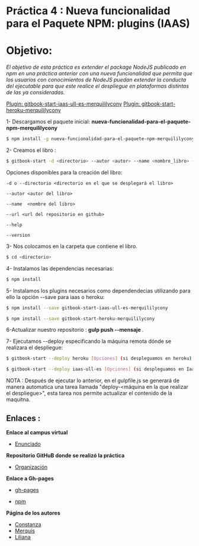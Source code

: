# Práctica 4 : Nueva funcionalidad para el Paquete NPM: plugins (IAAS)

# Objetivo:
*El objetivo de esta práctica es extender el package NodeJS publicado en npm en una práctica anterior con una nueva*
*funcionalidad que permita que los usuarios con conocimientos de NodeJS puedan extender la conducta del ejecutable*
*para que este realice el despliegue en plataformas distintas de las ya consideradas.*


[Plugin: gitbook-start-iaas-ull-es-merquililycony](https://github.com/ULL-ESIT-SYTW-1617/gitbook-start-iaas-ull-es-merquililycony)
[Plugin: gitbook-start-heroku-merquililycony](https://github.com/ULL-ESIT-SYTW-1617/gitbook-start-heroku-merquililycony)

1- Descargamos el paquete inicial: **nueva-funcionalidad-para-el-paquete-npm-merquililycony**
    
```bash
$ npm install -g nueva-funcionalidad-para-el-paquete-npm-merquililycony
```

2- Creamos el libro :
    
```bash
$ gitbook-start -d <directorio> --autor <autor> --name <nombre_libro> --url <url_repo>
```

Opciones disponibles para la creación del libro:
    
    -d o --directorio <directorio en el que se desplegará el libro>
    
    --autor <autor del libro>
    
    --name  <nombre del libro>
    
    --url <url del repositorio en github>

    --help 
    
    --version

3- Nos colocamos en la carpeta que contiene el libro.

```bash
$ cd <directorio>
```

4- Instalamos las dependencias necesarias:
    
```bash
$ npm install 
```

5- Instalamos los plugins necesarios como dependendecias utilizando para ello la opción --save para iaas o heroku:
    
```bash
$ npm install --save gitbook-start-iaas-ull-es-merquililycony
```

```bash
$ npm install --save gitbook-start-heroku-merquililycony
```

6-Actualizar nuestro repositorio : **gulp push --mensaje <mensaje commit>**.


7- Ejecutamos --deploy especificando la máquina remota dónde se realizara el despliegue:
   
```bash
$ gitbook-start --deploy heroku [Opciones] (si despleguamos en heroku)

$ gitbook-start --deploy iaas-ull-es [Opciones] (si despleguamos en Iaas)
```

NOTA : Después de ejecutar lo anterior, en el gulpfile.js se generará de manera automatica una tarea llamada
"deploy-<máquina en la que realizar el despliegue>", esta tarea nos permite actualizar el contenido de la maquitna.


## Enlaces :

 **Enlace al campus virtual**

 * [Enunciado](https://casianorodriguezleon.gitbooks.io/ull-esit-1617/content/practicas/practicaplugin.html)

 **Repositorio GitHuB donde se realizó la práctica**

 * [Organización](https://github.com/ULL-ESIT-SYTW-1617/nueva-funcionalidad-para-el-paquete-npm-plugins-merquililycony/)

 **Enlace a Gh-pages**

 * [gh-pages](https://ull-esit-sytw-1617.github.io/nueva-funcionalidad-para-el-paquete-npm-plugins-merquililycony/)

 * [npm](https://www.npmjs.com/package/nueva-funcionalidad-para-el-paquete-npm-merquililycony)

 **Página de los autores**

 * [Constanza](http://alu0100673647.github.io)
 * [Merquis](http://merquis.github.io)
 * [Liliana](https://alu0100762846.github.io)
